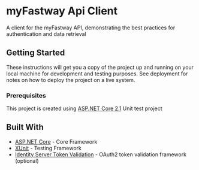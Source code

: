 # myFastway Api Client

A client for the myFastway API, demonstrating the best practices for authentication and data retrieval

## Getting Started

These instructions will get you a copy of the project up and running on your local machine for development and testing purposes. See deployment for notes on how to deploy the project on a live system.

### Prerequisites

This project is created using [ASP.NET Core 2.1](https://docs.microsoft.com/en-us/aspnet/core/?view=aspnetcore-2.1) Unit test project


## Built With

* [ASP.NET Core](https://www.microsoft.com/net/download/thank-you/dotnet-sdk-2.1.302-windows-x64-installer) - Core Framework
* [XUnit](https://xunit.github.io/) - Testing Framework
* [Identity Server Token Validation](https://github.com/IdentityServer/IdentityServer4.AccessTokenValidation) - OAuth2 token validation framework (optional)

